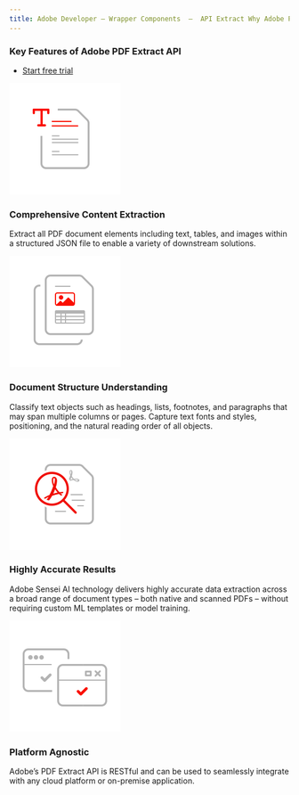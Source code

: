 ```yaml
---
title: Adobe Developer — Wrapper Components  —  API Extract Why Adobe PDF Extract API
---
```



<SummaryBlock slots="heading, buttons" theme="light" buttonPositionRight btnVariant="cta" isBtnVariant />

### Key Features of Adobe PDF Extract API

* [Start free trial](/src/pages/gettingstarted.md)

<TextBlock slots="image, heading, text" width="25%" theme="light" className="align-left icon-xl-size padding-top-zero" />

![extract_API_img](../images/comprehensive-content-extraction.svg)

### Comprehensive Content Extraction

Extract all PDF document elements including text, tables, and images within a structured JSON file to enable a variety of downstream solutions.




<TextBlock slots="image, heading, text" width="25%" theme="light"  className="align-left icon-xl-size padding-top-zero"/>

![extract_API_img](../images//document-structure-understanding.svg)

### Document Structure Understanding

Classify text objects such as headings, lists, footnotes, and paragraphs that may span multiple columns or pages. Capture text fonts and styles, positioning, and the natural reading order of all objects.



<TextBlock slots="image, heading, text" width="25%" theme="light"  className="align-left icon-xl-size padding-top-zero"/>

![extract_API_img](../images/high-fidelity.svg)

### Highly Accurate Results

Adobe Sensei AI technology delivers highly accurate data extraction across a broad range of document types – both native and scanned PDFs – without requiring custom ML templates or model training.



<TextBlock slots="image, heading, text" width="25%" theme="light"  className="align-left icon-xl-size padding-top-zero"/>

![extract_API_img](../images/platform-agnostic.svg)

### Platform Agnostic

Adobe’s PDF Extract API is RESTful and can be used to seamlessly integrate with any cloud platform or on-premise application.